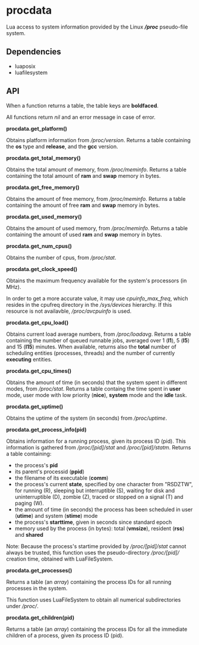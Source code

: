 # procdata
Lua access to system information provided by the Linux _**/proc**_ pseudo-file system.

## Dependencies

- luaposix
- luafilesystem

## API

When a function returns a table, the table keys are **boldfaced**.

All functions return _nil_ and an error message in case of error.

**procdata.get_platform()**

Obtains platform information from _/proc/version_. Returns a table containing the **os** type and **release**, and the **gcc** version.

**procdata.get_total_memory()**

Obtains the total amount of memory, from _/proc/meminfo_. Returns a table containing the total amount of **ram** and **swap** memory in bytes.

**procdata.get_free_memory()**

Obtains the amount of free memory, from _/proc/meminfo_. Returns a table containing the amount of free **ram** and **swap** memory in bytes.

**procdata.get_used_memory()**

Obtains the amount of used memory, from _/proc/meminfo_. Returns a table containing the amount of used **ram** and **swap** memory in bytes.

**procdata.get_num_cpus()**

Obtains the number of cpus, from _/proc/stat_.

**procdata.get_clock_speed()**

Obtains the maximum frequency available for the system's processors (in MHz).

In order to get a more accurate value, it may use _cpuinfo_max_freq_, which resides in the cpufreq directory in the _/sys/devices_ hierarchy. If this resource is not availavble, _/proc/avcpuinfo_ is used.

**procdata.get_cpu_load()**

Obtains current load average numbers, from _/proc/loadavg_. Returns a table containing the number of queued runnable jobs, averaged over 1 (**l1**), 5 (**l5**) and 15 (**l15**) minutes. When available, returns also the **total** number of scheduling entities (processes, threads) and the number of currently **executing** entities.

**procdata.get_cpu_times()**

Obtains the amount of time (in seconds) that the system spent in different modes, from _/proc/stat_. Returns a table containg the time spent in **user** mode, user mode with low priority (**nice**), **system** mode and the **idle** task.

**procdata.get_uptime()**

Obtains the uptime of the system (in seconds) from _/proc/uptime_.

**procdata.get_process_info(pid)**

Obtains information for a running process, given its process ID (pid). This information is gathered from _/proc/[pid]/stat_ and _/proc/[pid]/statm_. Returns a table containing:
- the process's **pid**
- its parent's processid (**ppid**)
- the filename of its executable (**comm**)
- the process's current **state**, specified by one character from "RSDZTW", for running (R), sleeping but interruptible (S), waiting for disk and uninterruptible (D), zombie (Z), traced or stopped on a signal (T) and paging (W).
- the amount of time (in seconds) the process has been scheduled in user (**utime**) and system (**stime**) mode
- the process's **starttime**, given in seconds since standard epoch
- memory used by the process (in bytes): total (**vmsize**), resident (**rss**) and **shared**
 
Note: Because the process's startime provided by  _/proc/[pid]/stat_ cannot always be trusted, this function uses  the pseudo-directory  _/proc/[pid]/_ creation time, obtained with LuaFileSystem.


**procdata.get_processes()**

Returns a table (an _array_) containing the process IDs for all running processes in the system.

This function uses LuaFileSystem to obtain all numerical subdirectories under _/proc/_.

**procdata.get_children(pid)**

Returns a table (an _array_) containing the process IDs for all the immediate children of a process, given its process ID (pid).








